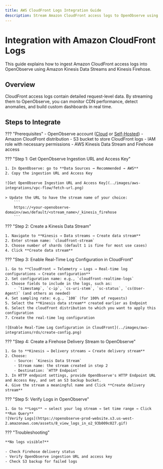 ```yaml
---
title: AWS CloudFront Logs Integration Guide
description: Stream Amazon CloudFront access logs to OpenObserve using Kinesis Streams and Firehose for real-time visibility.
---
```


# Integration with Amazon CloudFront Logs

This guide explains how to ingest Amazon CloudFront access logs into OpenObserve using Amazon Kinesis Data Streams and Kinesis Firehose.

## Overview

CloudFront access logs contain detailed request-level data. By streaming them to OpenObserve, you can monitor CDN performance, detect anomalies, and build custom dashboards in real time.

## Steps to Integrate

??? "Prerequisites"
    - OpenObserve account ([Cloud](https://cloud.openobserve.ai/web/) or [Self-Hosted](../../../quickstart/#self-hosted-installation))
    - Amazon CloudFront distribution
    - S3 bucket to store CloudFront logs
    - IAM role with necessary permissions
    - AWS Kinesis Data Stream and Firehose access

??? "Step 1: Get OpenObserve Ingestion URL and Access Key"

    1. In OpenObserve: go to **Data Sources → Recommended → AWS**
    2. Copy the ingestion URL and Access Key

    ![Get OpenObserve Ingestion URL and Access Key](../images/aws-integrations/vpc-flow/fetch-url.png)
    
    > Update the URL to have the stream name of your choice:
        ```
        https://<your-openobserve-domain>/aws/default/<stream_name>/_kinesis_firehose
        ```

??? "Step 2: Create a Kinesis Data Stream"

    1. Navigate to **Kinesis → Data streams → Create data stream**
    2. Enter stream name: `cloudfront-stream`
    3. Choose number of shards (default 1 is fine for most use cases)
    4. Click **Create data stream**

??? "Step 3: Enable Real-Time Log Configuration in CloudFront"

    1. Go to **CloudFront → Telemetry → Logs → Real-time log configurations → Create configuration**
    2. Set configuration name: e.g., `cloudfront-realtime-logs`
    3. Choose fields to include in the logs, such as:
        - `timestamp`, `c-ip`, `cs-uri-stem`, `sc-status`, `cs(User-Agent)` (and others as needed)
    4. Set sampling rate: e.g., `100` (for 100% of requests)
    5. Select the **Kinesis data stream** created earlier as Endpoint
    6. Select the cloudfront distribution to which you want to apply this configuration
    7. Create the real-time log configuration

    ![Enable Real-Time Log Configuration in CloudFront](../images/aws-integrations/rds/create-config.png)

??? "Step 4: Create a Firehose Delivery Stream to OpenObserve"

    1. Go to **Kinesis → Delivery streams → Create delivery stream**
    2. Choose:
        - Source: `Kinesis Data Stream`
        - Stream name: the stream created in step 2
        - Destination: `HTTP Endpoint`
    3. In HTTP endpoint settings, provide OpenObserve's HTTP Endpoint URL and Access Key, and set an S3 backup bucket.
    4. Give the stream a meaningful name and Click **Create delivery stream**

??? "Step 5: Verify Logs in OpenObserve"

    1. Go to **Logs** → select your log stream → Set time range → Click **Run Query**
    ![Verify Logs](https://openobserve-prod-website.s3.us-west-2.amazonaws.com/assets/8_view_logs_in_o2_93b009c027.gif)

??? "Troubleshooting"

    **No logs visible?**
    
    - Check Firehose delivery status
    - Verify OpenObserve ingestion URL and access key
    - Check S3 backup for failed logs
